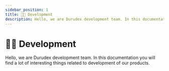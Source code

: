 ```yaml
---
sidebar_position: 1
title: 👨‍🏭 Development
description: Hello, we are Durudex development team. In this documentation you will find a lot of interesting things related to development of our products.
---
```


# 👨‍🏭 Development

Hello, we are Durudex development team. In this documentation you will find a lot of interesting things related to development of our products.
